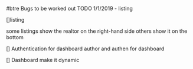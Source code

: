 #btre
Bugs to be worked out
TODO
1/1/2019 - listing 


[]listing

some listings show the realtor on the right-hand side
others show it on the bottom 

[] Authentication for dashboard
author and authen for dashboard 

[] Dashboard
make it dynamic
